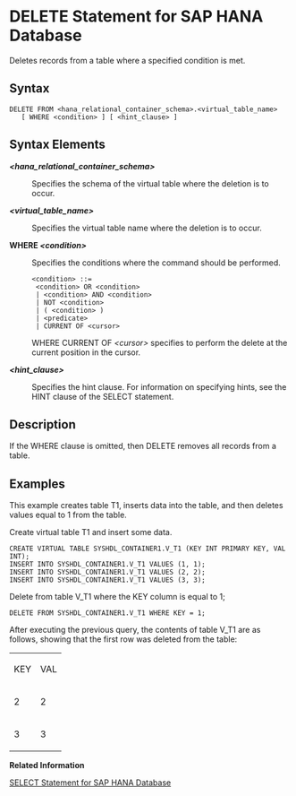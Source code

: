 <!-- loio228acf2626c64212b3589f4d810bdd88 -->

# DELETE Statement for SAP HANA Database

Deletes records from a table where a specified condition is met.



<a name="loio228acf2626c64212b3589f4d810bdd88__sql_delete_1sql_delete_syntax"/>

## Syntax

```
DELETE FROM <hana_relational_container_schema>.<virtual_table_name> 
   [ WHERE <condition> ] [ <hint_clause> ]
```



<a name="loio228acf2626c64212b3589f4d810bdd88__sql_delete_1sql_delete_syntax_elements"/>

## Syntax Elements


<dl>
<dt><b>

*<hana\_relational\_container\_schema\>*

</b></dt>
<dd>

Specifies the schema of the virtual table where the deletion is to occur.



</dd><dt><b>

*<virtual\_table\_name\>*

</b></dt>
<dd>

Specifies the virtual table name where the deletion is to occur.



</dd><dt><b>

WHERE *<condition\>*

</b></dt>
<dd>

Specifies the conditions where the command should be performed.

```
<condition> ::= 
 <condition> OR <condition>
 | <condition> AND <condition>
 | NOT <condition>
 | ( <condition> )
 | <predicate>
 | CURRENT OF <cursor>
```

WHERE CURRENT OF *<cursor\>* specifies to perform the delete at the current position in the cursor.



</dd><dt><b>

*<hint\_clause\>*

</b></dt>
<dd>

Specifies the hint clause. For information on specifying hints, see the HINT clause of the SELECT statement.



</dd>
</dl>



<a name="loio228acf2626c64212b3589f4d810bdd88__sql_delete_1sql_delete_description"/>

## Description

If the WHERE clause is omitted, then DELETE removes all records from a table.



<a name="loio228acf2626c64212b3589f4d810bdd88__sql_delete_1sql_delete_examples"/>

## Examples

This example creates table T1, inserts data into the table, and then deletes values equal to 1 from the table.

Create virtual table T1 and insert some data.

```
CREATE VIRTUAL TABLE SYSHDL_CONTAINER1.V_T1 (KEY INT PRIMARY KEY, VAL INT);
INSERT INTO SYSHDL_CONTAINER1.V_T1 VALUES (1, 1);
INSERT INTO SYSHDL_CONTAINER1.V_T1 VALUES (2, 2);
INSERT INTO SYSHDL_CONTAINER1.V_T1 VALUES (3, 3);
```

Delete from table V\_T1 where the KEY column is equal to 1;

```
DELETE FROM SYSHDL_CONTAINER1.V_T1 WHERE KEY = 1;
```

After executing the previous query, the contents of table V\_T1 are as follows, showing that the first row was deleted from the table:


<table>
<tr>
<td valign="top">

KEY

</td>
<td valign="top">

VAL

</td>
</tr>
<tr>
<td valign="top">

2

</td>
<td valign="top">

2

</td>
</tr>
<tr>
<td valign="top">

3

</td>
<td valign="top">

3

</td>
</tr>
</table>

**Related Information**  


[SELECT Statement for SAP HANA Database](select-statement-for-sap-hana-database-68b8472.md "Queries data from the SAP HANA database.")


